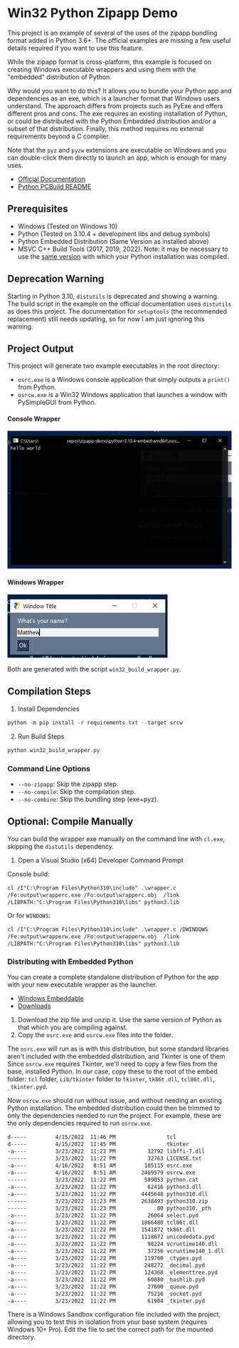 # Win32 Python Zipapp Demo

This project is an example of several of the uses of the zipapp bundling format added in Python 3.6+. The official examples are missing a few useful details required if you want to use this feature.

While the zipapp format is cross-platform, this example is focused on creating Windows executable wrappers and using them with the "embedded" distribution of Python.

Why would you want to do this? It allows you to bundle your Python app and dependencies as an exe, which is a launcher format that Windows users understand. The approach differs from projects such as PyExe and offers different pros and cons. The exe requires an existing installation of Python, or could be distributed with the Python Embedded distribution and/or a subset of that distribution. Finally, this method requires no external requirements beyond a C compiler.

Note that the `pyz` and `pyzw` extensions are executable on Windows and you can double-click them directly to launch an app, which is enough for many uses.

- [Official Documentation](https://docs.python.org/3/library/zipapp.html#making-a-windows-executable)
- [Python PCBuild README](https://github.com/python/cpython/blob/main/PCbuild/readme.txt)

## Prerequisites

- Windows (Tested on Windows 10)
- Python (Tested on 3.10.4 + development libs and debug symbols)
- Python Embedded Distribution (Same Version as installed above)
- MSVC C++ Build Tools (2017, 2019, 2022). Note: it may be necessary to use the [same version](https://pythondev.readthedocs.io/windows.html) with which your Python installation was compiled.

## Deprecation Warning

Starting in Python 3.10, `distutils` is deprecated and showing a warning. The build script in the example on the official documentation uses `distutils` as does this project. The documentation for `setuptools` (the recommended replacement) still needs updating, so for now I am just ignoring this warning.

## Project Output

This project will generate two example executables in the root directory:

- `osrc.exe` is a Windows console application that simply outputs a `print()` from Python.
- `osrcw.exe` is a Win32 Windows application that launches a window with PySimpleGUI from Python.

#### Console Wrapper
![Wrapper Console](img/wrapperc.jpg)

#### Windows Wrapper
![Wrapper Windows](img/wrapperw.jpg)

Both are generated with the script `win32_build_wrapper.py`.

## Compilation Steps

1. Install Dependencies

```ps1
python -m pip install -r requirements.txt --target srcw
```

2. Run Build Steps

```ps1
python win32_build_wrapper.py
```
### Command Line Options

- `--no-zipapp`: Skip the zipapp step.
- `--no-compile`: Skip the compilation step.
- `--no-combine`: Skip the bundling step (exe+pyz).

## Optional: Compile Manually

You can build the wrapper exe manually on the command line with `cl.exe`, skipping the `distutils` dependency.

1. Open a Visual Studio (x64) Developer Command Prompt

Console build:

```
cl /I"C:\Program Files\Python310\include" .\wrapper.c /Fe:output\wrapperc.exe /Fo:output\wrapperc.obj  /link /LIBPATH:"C:\Program Files\Python310\libs" python3.lib
```

Or for `WINDOWS`:

```
cl /I"C:\Program Files\Python310\include" .\wrapper.c /DWINDOWS /Fe:output\wrapperw.exe /Fo:output\wrapperw.obj  /link /LIBPATH:"C:\Program Files\Python310\libs" python3.lib
```

### Distributing with Embedded Python

You can create a complete standalone distribution of Python for the app with your new executable wrapper as the launcher.

- [Windows Embeddable](https://docs.python.org/3/using/windows.html#windows-embeddable)
- [Downloads](https://www.python.org/downloads/windows/)

1. Download the zip file and unzip it. Use the same version of Python as that which you are compiling against.
2. Copy the `osrc.exe` and `osrcw.exe` files into the folder. 

The `osrc.exe` will run as is with this distribution, but some standard libraries aren't included with the embedded distribution, and Tkinter is one of them Since `osrcw.exe` requires Tkinter, we'll need to copy a few files from the base, installed Python. In our case, copy these to the root of the embed folder: `tcl` folder, `Lib/tkinter` folder to `tkinter`, `tk86t.dll`, `tcl86t.dll`, `_tkinter.pyd`.

Now `osrcw.exe` should run without issue, and without needing an existing Python installation. The embedded distribution could then be trimmed to only the dependencies needed to run the project. For example, these are the only dependencies required to run `osrcw.exe`.

```
d-----         4/15/2022  11:46 PM                tcl
d-----         4/15/2022  11:45 PM                tkinter
-a----         3/23/2022  11:22 PM          32792 libffi-7.dll
------         3/23/2022  11:22 PM          32763 LICENSE.txt
-a----         4/16/2022   8:51 AM         105115 osrc.exe
-a----         4/16/2022   8:51 AM        2469579 osrcw.exe
------         3/23/2022  11:22 PM         589053 python.cat
-a----         3/23/2022  11:22 PM          62416 python3.dll
-a----         3/23/2022  11:22 PM        4445648 python310.dll
------         3/23/2022  11:23 PM        2638493 python310.zip
------         3/23/2022  11:23 PM             80 python310._pth
-a----         3/23/2022  11:22 PM          26064 select.pyd
-a----         3/23/2022  11:22 PM        1866480 tcl86t.dll
-a----         3/23/2022  11:22 PM        1541872 tk86t.dll
-a----         3/23/2022  11:22 PM        1118672 unicodedata.pyd
-a----         3/23/2022  11:22 PM          98224 vcruntime140.dll
-a----         3/23/2022  11:22 PM          37256 vcruntime140_1.dll
-a----         3/23/2022  11:22 PM         119760 _ctypes.pyd
-a----         3/23/2022  11:22 PM         248272 _decimal.pyd
-a----         3/23/2022  11:22 PM         124368 _elementtree.pyd
-a----         3/23/2022  11:22 PM          60880 _hashlib.pyd
-a----         3/23/2022  11:22 PM          27600 _queue.pyd
-a----         3/23/2022  11:22 PM          75216 _socket.pyd
-a----         3/23/2022  11:22 PM          61904 _tkinter.pyd
```

There is a Windows Sandbox configuration file included with the project, allowing you to test this in isolation from your base system (requires Windows 10+ Pro). Edit the file to set the correct path for the mounted directory.